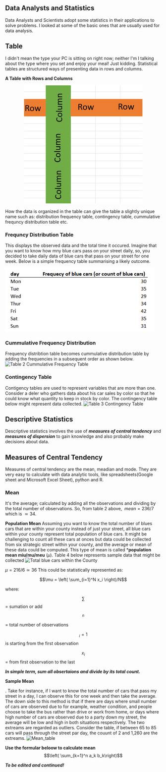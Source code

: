## Data Analysts and Statistics
Data Analysts and Scientists adopt some  statistics in their applications to solve problems. I looked at some of the basic ones that are usually used for data analysis. 

## Table
I didn't mean the type your PC is sitting on right now; neither I'm I talking about the type where you set and enjoy your meal! Just kidding. Statistical tables are structured ways of presenting data in rows and columns.

**A Table with Rows and Columns**

<span
style="display:block; text-align:center">
![A Sample Table in Rows and Columns](https://github.com/dataglyder/Basic_Statistics_For_Data_Analysis.io/blob/main/Screenshot%202025-02-09%20101732.png)</span>


How the data is organized in the table can give the table a slightly unique name such as: distribution frequency table, contingency table, cummulative frequncy distribution table etc. 
### Frequncy Distribution Table
This displays the observed data and the total time it occured. Imagine that you want to know how mny blue cars pass on your street daily, so, you decided to take daily data of blue cars that pass on your street for one week. Below is a simple frequency table summarising a likely outcome.

![Table 1 Frequency Distribution Table](https://github.com/dataglyder/Basic_Statistics_For_Data_Analysis.io/blob/main/freq_table.png)

### Cummulative Frequency Distribution
Frequency distribtion table becomes cummulative distribution table by adding the frequencies in a subsequent order as shown below.
![Table 2 Cummulative Frequency Table]()
### Contingency Table
Contigency tables are used to represent variables that are more than one. Consider a deler who gathers data about his car sales by color so that he could know what quantity to keep in stock by color. The contingency table below might represent data collected. 
![Table 3 Contingency Table]()
## Descriptive Statistics
Descriptive statistics involves the use of ***measures of central tendency*** and ***measures of dispersion*** to gain knowledge and also probably make decisions about data.
## Measures of Central Tendency
Measures of central tendency are the mean, meadian and mode. They are very easy to calculate with data analytic tools, like spreadsheets(Google sheet and Microsoft Excel Sheet), python and R. 
### Mean
It's the average; calculated by adding all the observations and dividing by the total number of observations. So, from table 2 above, $`\ mean = 236/7`$ which is  $`\simeq 34`$.

**Population Mean**
Assuming you want to know the total number of blues cars that are within your county instead of just your street, all blue cars within your county represent total population of blue cars. It might be challenging to count all these cars at onces but data could be collected from six strategic street within your county, and the average or mean of these data could be computed. This type of mean is called ***population mean miu/mu/meu** ($`\mu`$). Table 4 below represents sample data that might be collected
![Total blue cars within the County]()

$`\mu = 216/6 \simeq 36`$ This could be statistically represented as:

$$\mu = \left( \sum_{i=1}^N x_i \right)/N$$

where:


$$\sum$$ = sumation or add

$$^n$$ = total number of observations

$${_i=1}$$ is starting from the first observation

$$x_i$$ = from first observation to the last

***In simple term, sum all obsertaions and divide by its total count.***

**Sample Mean**



. Take for instance, if I want to know the total number of cars that pass my street in a day, I can observe this for one week and then take the average. The down side to this method is that if there are days where small number of cars are observed due to for example, weather condition, and people choose to take the bus rather than drive or work from home, or days where high number of cars are observed due to a party down my street, the average will be low and high in both situations respectively. The two extreams are regarded as outliers. Consider the table, if between 65 to 85 cars will pass through the street par day, the couunt of 2 and 1,260 are the extreams.
![Mean_table]()

**Use the formular beloow to calculate mean**
$$\left( \sum_{k=1}^n a_k b_k\right)$$

***To be edited and continued!***



